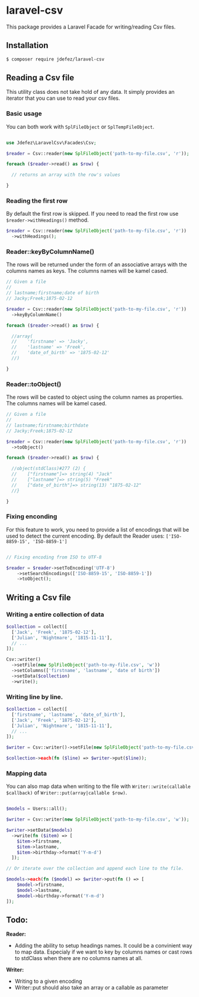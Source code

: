 # laravel-csv

This package provides a Laravel Facade for writing/reading Csv files.

## Installation

```bash
$ composer require jdefez/laravel-csv
```

## Reading a Csv file

This utility class does not take hold of any data. It simply provides an
iterator that you can use to read your csv files.

### Basic usage

You can both work with `SplFileObject` or `SplTempFileObject`.

```php

use Jdefez\LaravelCsv\Facades\Csv;

$reader = Csv::reader(new SplFileObject('path-to-my-file.csv', 'r'));

foreach ($reader->read() as $row) {

  // returns an array with the row's values

}
```

### Reading the first row

By default the first row is skipped. If you need to read the first row use
`$reader->withHeadings()` method.

```php
$reader = Csv::reader(new SplFileObject('path-to-my-file.csv', 'r'))
  ->withHeadings();
```

### Reader::keyByColumnName()

The rows will be returned under the form of an associative arrays with the
columns names as keys. The columns names will be kamel cased.

```php
// Given a file
//
// lastname;firstname;date of birth
// Jacky;Freek;1875-02-12

$reader = Csv::reader(new SplFileObject('path-to-my-file.csv', 'r'))
  ->keyByColumnName()

foreach ($reader->read() as $row) {

  //array(
  //    'firstname' => 'Jacky',
  //    'lastname' => 'Freek',
  //    'date_of_birth' => '1875-02-12'
  //)

}
```

### Reader::toObject()

The rows will be casted to object using the column names as properties.
The columns names will be kamel cased.

```php
// Given a file
//
// lastname;firstname;birthdate
// Jacky;Freek;1875-02-12

$reader = Csv::reader(new SplFileObject('path-to-my-file.csv', 'r'))
  ->toObject()

foreach ($reader->read() as $row) {

  //object(stdClass)#277 (2) {
  //    ["firstname"]=> string(4) "Jack"
  //    ["lastname"]=> string(5) "Freek"
  //    ["date_of_birth"]=> string(13) "1875-02-12"
  //}

}
```

### Fixing enconding

For this feature to work, you need to provide a list of encodings that will be
used to detect the current encoding. By default the Reader uses:
`['ISO-8859-15', 'ISO-8859-1']`

```php

// Fixing encoding from ISO to UTF-8

$reader = $reader->setToEncoding('UTF-8')
    ->setSearchEncodings(['ISO-8859-15', 'ISO-8859-1'])
    ->toObject();

```

## Writing a Csv file

### Writing a entire collection of data

```php
$collection = collect([
  ['Jack', 'Freek', '1875-02-12'],
  ['Julian', 'Nightmare', '1815-11-11'],
  // ...
]);

Csv::writer()
  ->setFile(new SplFileObject('path-to-my-file.csv', 'w'))
  ->setColumns(['firstname', 'lastname', 'date of birth'])
  ->setData($collection)
  ->write();
```

### Writing line by line.

```php
$collection = collect([
  ['firstname', 'lastname', 'date_of_birth'],
  ['Jack', 'Freek', '1875-02-12'],
  ['Julian', 'Nightmare', '1815-11-11'],
  // ...
]);

$writer = Csv::writer()->setFile(new SplFileObject('path-to-my-file.csv', 'w'));

$collection->each(fn ($line) => $writer->put($line));

```

### Mapping data

You can also map data when writing to the file with `Writer::write(callable $callback)`
of `Writer::put(array|callable $row)`.

```php

$models = Users::all();

$writer = Csv::writer(new SplFileObject('path-to-my-file.csv', 'w'));

$writer->setData($models)
  ->write(fn ($item) => [
    $item->firstname,
    $item->lastname,
    $item->birthday->format('Y-m-d')
  ]);

// Or iterate over the collection and append each line to the file.

$models->each(fn ($model) => $writer->put(fn () => [
    $model->firstname,
    $model->lastname,
    $model->birthday->format('Y-m-d')
]);

```

## Todo:

**Reader:**

 - Adding the ability to setup headings names. It could be a convinient way to
   map data. Especialy if we want to key by columns names or cast rows to
   stdClass when there are no columns names at all.

**Writer:**

 - Writing to a given encoding
 - Writer::put should also take an array or a callable as parameter

